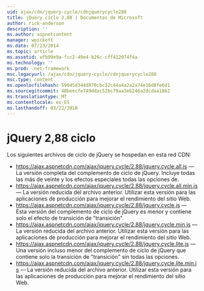 ```yaml
---
uid: ajax/cdn/jquery-cycle/cdnjquerycycle288
title: jQuery ciclo 2,88 | Documentos de Microsoft
author: rick-anderson
description: ''
ms.author: aspnetcontent
manager: wpickett
ms.date: 07/23/2014
ms.topic: article
ms.assetid: afb99e9a-fcc2-49e4-b26c-cff412074f4a
ms.technology: ''
ms.prod: .net-framework
msc.legacyurl: /ajax/cdn/jquery-cycle/cdnjquerycycle288
msc.type: content
ms.openlocfilehash: 59045d344d870cbc32c44a4a2a2a74e16d0fe6d1
ms.sourcegitcommit: 48beecfe749ddac52bc79aa3eb246a2dcdaa1862
ms.translationtype: MT
ms.contentlocale: es-ES
ms.lasthandoff: 03/22/2018
---
```

<a name="jquery-cycle-288"></a>jQuery 2,88 ciclo
====================
Los siguientes archivos de ciclo de jQuery se hospedan en esta red CDN:

- https://ajax.aspnetcdn.com/ajax/jquery.cycle/2.88/jquery.cycle.all.js &mdash; La versión completa del complemento de ciclo de jQuery. Incluye todas las más de veinte y los efectos especiales todas las opciones de.
- https://ajax.aspnetcdn.com/ajax/jquery.cycle/2.88/jquery.cycle.all.min.js &mdash; La versión reducida del archivo anterior. Utilizar esta versión para las aplicaciones de producción para mejorar el rendimiento del sitio Web.
- https://ajax.aspnetcdn.com/ajax/jquery.cycle/2.88/jquery.cycle.js &mdash; Esta versión del complemento de ciclo de jQuery es menor y contiene solo el efecto de transición de "transición".
- https://ajax.aspnetcdn.com/ajax/jquery.cycle/2.88/jquery.cycle.min.js &mdash; La versión reducida del archivo anterior. Utilizar esta versión para las aplicaciones de producción para mejorar el rendimiento del sitio Web.
- https://ajax.aspnetcdn.com/ajax/jquery.cycle/2.88/jquery.cycle.lite.js &mdash; Una versión incluso menor del complemento de ciclo de jQuery que contiene solo la transición de "transición" sin todas las opciones.
- https://ajax.aspnetcdn.com/ajax/jquery.cycle/2.88/jquery.cycle.lite.min.js &mdash; La versión reducida del archivo anterior. Utilizar esta versión para las aplicaciones de producción para mejorar el rendimiento del sitio Web.
